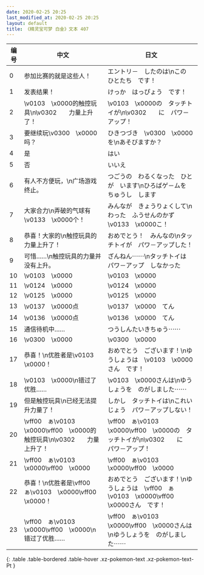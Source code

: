 ```yaml
---
date: 2020-02-25 20:25
last_modified_at: 2020-02-25 20:25
layout: default
title: 《精灵宝可梦 白金》文本 407
---
```

| 编号 | 中文 | 日文 |
| ---- | ---- | ---- |
| 0 | 参加比赛的就是这些人！ | エントリ－　したのは\nこの　ひとたち　です！ |
| 1 | 发表结果！ | けっか　はっぴょう　です！ |
| 2 | \v0103　\x0000的触控玩具\n\v0302　　力量上升了！ | \v0103　\x0000の　タッチトイが\n\v0302　　に　パワ－アップ！ |
| 3 | 要继续玩\v0300　\x0000吗？ | ひきつづき　\v0300　\x0000を\nあそびますか？ |
| 4 | 是 | はい |
| 5 | 否 | いいえ |
| 6 | 有人不方便玩，\n广场游戏终止。 | つごうの　わるくなった　ひとが　います\nひろばゲ－ムを　ちゅうし　します |
| 7 | 大家合力\n弄破的气球有\v0133　\x0000个！ | みんなが　きょうりょくして\nわった　ふうせんのかず　\v0133　\x0000こ！ |
| 8 | 恭喜！大家的\n触控玩具的力量上升了！ | おめでとう！　みんなの\nタッチトイが　パワ－アップした！ |
| 9 | 可惜……\n触控玩具的力量并没有上升。 | ざんねん⋯⋯\nタッチトイは　パワ－アップ　しなかった |
| 10 | \v0103　\x0000 | \v0103　\x0000 |
| 11 | \v0124　\x0000 | \v0124　\x0000 |
| 12 | \v0125　\x0000 | \v0125　\x0000 |
| 13 | \v0137　\x0000点 | \v0137　\x0000　てん |
| 14 | \v0136　\x0000点 | \v0136　\x0000　てん |
| 15 | 通信待机中…… | つうしんたいきちゅう⋯⋯ |
| 16 | \v0300　\x0000 | \v0300　\x0000 |
| 17 | 恭喜！\n优胜者是\v0103　\x0000！ | おめでとう　ございます！\nゆうしょうは　\v0103　\x0000さん　です！ |
| 18 | \v0103　\x0000\n错过了优胜…… | \v0103　\x0000さんは\nゆうしょうを　のがしました⋯⋯ |
| 19 | 但是触控玩具\n已经无法提升力量了！ | しかし　タッチトイは\nこれいじょう　パワ－アップしない！ |
| 20 | \vff00　ぁ\v0103　\x0000\vff00　\x0000的触控玩具\n\v0302　　力量上升了！ | \vff00　ぁ\v0103　\x0000\vff00　\x0000の　タッチトイが\n\v0302　　に　パワ－アップ！ |
| 21 | \vff00　ぁ\v0103　\x0000\vff00　\x0000 | \vff00　ぁ\v0103　\x0000\vff00　\x0000 |
| 22 | 恭喜！\n优胜者是\vff00　ぁ\v0103　\x0000\vff00　\x0000！ | おめでとう　ございます！\nゆうしょうは　\vff00　ぁ\v0103　\x0000\vff00　\x0000さん　です！ |
| 23 | \vff00　ぁ\v0103　\x0000\vff00　\x0000\n错过了优胜…… | \vff00　ぁ\v0103　\x0000\vff00　\x0000さんは\nゆうしょうを　のがしました⋯⋯ |
{: .table .table-bordered .table-hover .xz-pokemon-text .xz-pokemon-text-Pt }